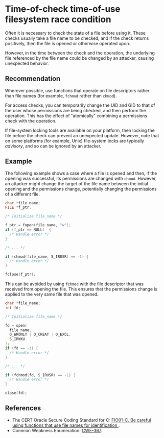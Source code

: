 # Time-of-check time-of-use filesystem race condition
Often it is necessary to check the state of a file before using it. These checks usually take a file name to be checked, and if the check returns positively, then the file is opened or otherwise operated upon.

However, in the time between the check and the operation, the underlying file referenced by the file name could be changed by an attacker, causing unexpected behavior.


## Recommendation
Wherever possible, use functions that operate on file descriptors rather than file names (for example, `fchmod` rather than `chmod`).

For access checks, you can temporarily change the UID and GID to that of the user whose permissions are being checked, and then perform the operation. This has the effect of "atomically" combining a permissions check with the operation.

If file-system locking tools are available on your platform, then locking the file before the check can prevent an unexpected update. However, note that on some platforms (for example, Unix) file-system locks are typically *advisory*, and so can be ignored by an attacker.


## Example
The following example shows a case where a file is opened and then, if the opening was successful, its permissions are changed with `chmod`. However, an attacker might change the target of the file name between the initial opening and the permissions change, potentially changing the permissions of a different file.


```c
char *file_name;
FILE *f_ptr;

/* Initialize file_name */

f_ptr = fopen(file_name, "w");
if (f_ptr == NULL)  {
  /* Handle error */
}

/* ... */

if (chmod(file_name, S_IRUSR) == -1) {
  /* Handle error */
}

fclose(f_ptr);

```
This can be avoided by using `fchmod` with the file descriptor that was received from opening the file. This ensures that the permissions change is applied to the very same file that was opened.


```c
char *file_name;
int fd;

/* Initialize file_name */

fd = open(
  file_name,
  O_WRONLY | O_CREAT | O_EXCL,
  S_IRWXU
);
if (fd == -1) {
  /* Handle error */
}

/* ... */

if (fchmod(fd, S_IRUSR) == -1) {
  /* Handle error */
}

close(fd);

```

## References
* The CERT Oracle Secure Coding Standard for C: [ FIO01-C. Be careful using functions that use file names for identification ](https://www.securecoding.cert.org/confluence/display/c/FIO01-C.+Be+careful+using+functions+that+use+file+names+for+identification).
* Common Weakness Enumeration: [CWE-367](https://cwe.mitre.org/data/definitions/367.html).

